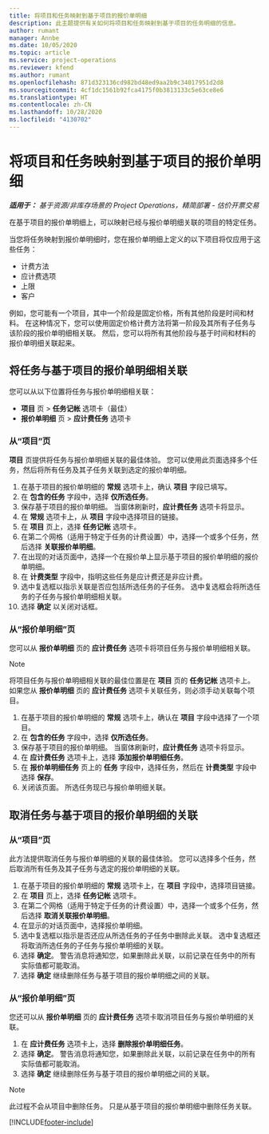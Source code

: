 ```yaml
---
title: 将项目和任务映射到基于项目的报价单明细
description: 此主题提供有关如何将项目和任务映射到基于项目的任务明细的信息。
author: rumant
manager: Annbe
ms.date: 10/05/2020
ms.topic: article
ms.service: project-operations
ms.reviewer: kfend
ms.author: rumant
ms.openlocfilehash: 871d323136cd982bd48ed9aa2b9c34017951d2d8
ms.sourcegitcommit: 4cf1dc1561b92fca4175f0b3813133c5e63ce8e6
ms.translationtype: HT
ms.contentlocale: zh-CN
ms.lasthandoff: 10/28/2020
ms.locfileid: "4130702"
---
```

# <a name="map-projects-and-tasks-to-a-project-based-quote-line"></a>将项目和任务映射到基于项目的报价单明细

_**适用于：** 基于资源/非库存场景的 Project Operations，精简部署 - 估价开票交易_

在基于项目的报价单明细上，可以映射已经与报价单明细关联的项目的特定任务。

当您将任务映射到报价单明细时，您在报价单明细上定义的以下项目将仅应用于这些任务：

- 计费方法
- 应计费选项
- 上限
- 客户

例如，您可能有一个项目，其中一个阶段是固定价格，所有其他阶段是时间和材料。 在这种情况下，您可以使用固定价格计费方法将第一阶段及其所有子任务与该阶段的报价单明细相关联。 然后，您可以将所有其他阶段与基于时间和材料的报价单明细关联起来。

## <a name="associate-tasks-to-project-based-quote-lines"></a>将任务与基于项目的报价单明细相关联

您可以从以下位置将任务与报价单明细相关联：

- **项目** 页 > **任务记帐** 选项卡（最佳）
- **报价单明细** 页 > **应计费任务** 选项卡 

### <a name="from-the-project-page"></a>从“项目”页

**项目** 页提供将任务与报价单明细关联的最佳体验。 您可以使用此页面选择多个任务，然后将所有任务及其子任务关联到选定的报价单明细。

1. 在基于项目的报价单明细的 **常规** 选项卡上，确认 **项目** 字段已填写。
2. 在 **包含的任务** 字段中，选择 **仅所选任务**。
3. 保存基于项目的报价单明细。 当窗体刷新时，**应计费任务** 选项卡将显示。
4. 在 **常规** 选项卡上，从 **项目** 字段中选择项目的链接。
5. 在 **项目** 页上，选择 **任务记帐** 选项卡。
6. 在第二个网格（适用于特定于任务的计费设置）中，选择一个或多个任务，然后选择 **关联报价单明细**。
7. 在出现的对话页面中，选择一个在报价单上显示基于项目的报价单明细的报价单明细。
8. 在 **计费类型** 字段中，指明这些任务是应计费还是非应计费。
9. 选中复选框以指示关联是否应包括所选任务的子任务。 选中复选框会将所选任务的子任务与报价单明细相关联。
10. 选择 **确定** 以关闭对话框。

### <a name="from-the-quote-line-page"></a>从“报价单明细”页

您可以从 **报价单明细** 页的 **应计费任务** 选项卡将项目任务与报价单明细相关联。

>[!NOTE]
>将项目任务与报价单明细相关联的最佳位置是在 **项目** 页的 **任务记帐** 选项卡上。 如果您从 **报价单明细** 页的 **应计费任务** 选项卡关联任务，则必须手动关联每个项目。

1. 在基于项目的报价单明细的 **常规** 选项卡上，确认在 **项目** 字段中选择了一个项目。
2. 在 **包含的任务** 字段中，选择 **仅所选任务**。
3. 保存基于项目的报价单明细。 当窗体刷新时，**应计费任务** 选项卡将显示。
4. 在 **应计费任务** 选项卡上，选择 **添加报价单明细任务**。
5. 在 **报价单明细任务** 页上的 **任务** 字段中，选择任务，然后在 **计费类型** 字段中选择 **保存**。 
6. 关闭该页面。 所选任务现已与报价单明细关联。

## <a name="disassociate-tasks-from-projectbased-quote-lines"></a>取消任务与基于项目的报价单明细的关联

### <a name="from-the-project-page"></a>从“项目”页

此方法提供取消任务与报价单明细的关联的最佳体验。 您可以选择多个任务，然后取消所有任务及其子任务与选定的报价单明细的关联。

1. 在基于项目的报价单明细的 **常规** 选项卡上，在 **项目** 字段中，选择项目链接。
2. 在 **项目** 页上，选择 **任务记帐** 选项卡。
3. 在第二个网格（适用于特定于任务的计费设置）中，选择一个或多个任务，然后选择 **取消关联报价单明细**。
4. 在显示的对话页面中，选择报价单明细。
5. 选中复选框以指示是否还应从所选任务的子任务中删除此关联。 选中复选框还将取消所选任务的子任务与报价单明细的关联。
6. 选择 **确定**。 警告消息将通知您，如果删除此关联，以前记录在任务中的所有实际值都可能取消。 
7. 选择 **确定** 继续删除任务与基于项目的报价单明细之间的关联。

### <a name="from-the-quote-line-page"></a>从“报价单明细”页

您还可以从 **报价单明细** 页的 **应计费任务** 选项卡取消项目任务与报价单明细的关联。

1. 在 **应计费任务** 选项卡上，选择 **删除报价单明细任务**。
2. 选择 **确定**。 警告消息将通知您，如果删除此关联，以前记录在任务中的所有实际值都可能取消。 
3. 选择 **确定** 继续删除任务与基于项目的报价单明细之间的关联。

>[!NOTE]
> 此过程不会从项目中删除任务。 只是从基于项目的报价单明细中删除任务关联。


[!INCLUDE[footer-include](../../includes/footer-banner.md)]